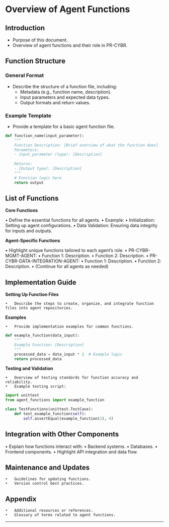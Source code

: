 # Overview of Agent Functions

<!--
Key Objectives for this Document:
1. Define the scope and purpose of agent-specific functions.
2. Outline the function structure and expected inputs/outputs.
3. Provide examples for implementation and usage within the agent ecosystem.
-->

## Introduction

- Purpose of this document.
- Overview of agent functions and their role in PR-CYBR.

## Function Structure

### General Format
- Describe the structure of a function file, including:
  - Metadata (e.g., function name, description).
  - Input parameters and expected data types.
  - Output formats and return values.

### Example Template

- Provide a template for a basic agent function file.
```python
def function_name(input_parameter):
    """
    Function Description: [Brief overview of what the function does]
    Parameters:
    - input_parameter (type): [Description]
      
    Returns:
    - [Output type]: [Description]
    """
    # Function logic here
    return output
```

## List of Functions

**Core Functions**

•	Define the essential functions for all agents.
	•	Example:
	    •	Initialization: Setting up agent configurations.
	    •	Data Validation: Ensuring data integrity for inputs and outputs.

**Agent-Specific Functions**

•	Highlight unique functions tailored to each agent’s role.
	•	PR-CYBR-MGMT-AGENT:
	    •	Function 1: Description.
	    •	Function 2: Description.
	•	PR-CYBR-DATA-INTEGRATION-AGENT:
	    •	Function 1: Description.
	    •	Function 2: Description.
	•	(Continue for all agents as needed)

## Implementation Guide

**Setting Up Function Files**

	•	Describe the steps to create, organize, and integrate function files into agent repositories.

**Examples**

	•	Provide implementation examples for common functions.

```python
def example_function(data_input):
    """
    Example Function: [Description]
    """
    processed_data = data_input * 2  # Example logic
    return processed_data
```

**Testing and Validation**

	•	Overview of testing standards for function accuracy and reliability.
	•	Example testing script:

```python
import unittest
from agent_functions import example_function

class TestFunctions(unittest.TestCase):
    def test_example_function(self):
        self.assertEqual(example_function(2), 4)
```

## Integration with Other Components

•	Explain how functions interact with:
	•	Backend systems.
	•	Databases.
	•	Frontend components.
•	Highlight API integration and data flow.

## Maintenance and Updates

	•	Guidelines for updating functions.
	•	Version control best practices.

## Appendix

	•	Additional resources or references.
	•	Glossary of terms related to agent functions.

---
